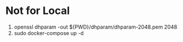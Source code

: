 # Not for Local
1. openssl dhparam -out ${PWD}/dhparam/dhparam-2048.pem 2048
2. sudo docker-compose up -d